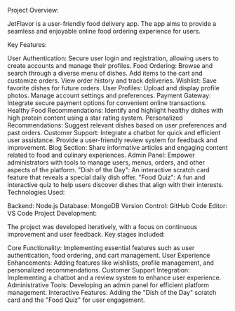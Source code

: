 Project Overview:

JetFlavor is a user-friendly food delivery app. The app aims to provide a seamless and enjoyable online food ordering experience for users.

Key Features:

User Authentication: Secure user login and registration, allowing users to create accounts and manage their profiles.
Food Ordering:
Browse and search through a diverse menu of dishes.
Add items to the cart and customize orders.
View order history and track deliveries.
Wishlist: Save favorite dishes for future orders.
User Profiles:
Upload and display profile photos.
Manage account settings and preferences.
Payment Gateway: Integrate secure payment options for convenient online transactions.
Healthy Food Recommendations: Identify and highlight healthy dishes with high protein content using a star rating system.
Personalized Recommendations: Suggest relevant dishes based on user preferences and past orders.
Customer Support:
Integrate a chatbot for quick and efficient user assistance.
Provide a user-friendly review system for feedback and improvement.
Blog Section: Share informative articles and engaging content related to food and culinary experiences.
Admin Panel: Empower administrators with tools to manage users, menus, orders, and other aspects of the platform.
"Dish of the Day": An interactive scratch card feature that reveals a special daily dish offer.
"Food Quiz": A fun and interactive quiz to help users discover dishes that align with their interests.
Technologies Used:


Backend: Node.js
Database: MongoDB
Version Control: GitHub
Code Editor: VS Code
Project Development:

The project was developed iteratively, with a focus on continuous improvement and user feedback. Key stages included:

Core Functionality: Implementing essential features such as user authentication, food ordering, and cart management.
User Experience Enhancements: Adding features like wishlists, profile management, and personalized recommendations.
Customer Support Integration: Implementing a chatbot and a review system to enhance user experience.
Administrative Tools: Developing an admin panel for efficient platform management.
Interactive Features: Adding the "Dish of the Day" scratch card and the "Food Quiz" for user engagement.

